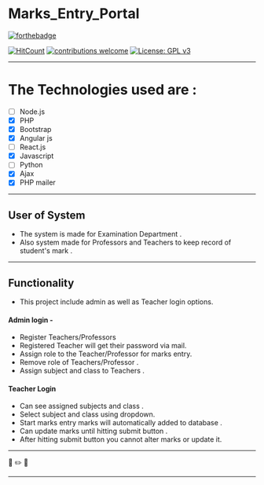 # Marks_Entry_Portal

[![forthebadge](https://forthebadge.com/images/badges/you-didnt-ask-for-this.svg)](https://forthebadge.com)

[![HitCount](http://hits.dwyl.io/sakshatshinde/Plei.svg)](http://hits.dwyl.io/sakshatshinde/Plei) [![contributions welcome](https://img.shields.io/badge/contributions-welcome-brightgreen.svg?style=flat)](https://github.com/dwyl/esta/issues) [![License: GPL v3](https://img.shields.io/badge/License-GPLv3-blue.svg)](https://www.gnu.org/licenses/gpl-3.0)

---

# The Technologies used are :
- [ ] Node.js
- [x] PHP
- [x] Bootstrap
- [x] Angular js
- [ ] React.js
- [x] Javascript
- [ ] Python
- [x] Ajax
- [x] PHP mailer

---

## User of System

 - The system is made for Examination Department . 
 - Also system made for Professors and Teachers to keep record of student's mark .
 
---

## Functionality

- This project include admin as well as Teacher login options.

#### Admin login -
- Register Teachers/Professors
- Registered Teacher will get their password via mail.
- Assign role to the Teacher/Professor for marks entry.
- Remove role of Teachers/Professor .
- Assign subject and class to Teachers .

#### Teacher Login
- Can see assigned subjects and class .
- Select subject and class using dropdown.
- Start marks entry marks will automatically added to database .
- Can update marks until hitting submit button .
- After hitting submit button you cannot alter marks or update it.

---

:triangular_ruler: :pencil2: :straight_ruler:

---
